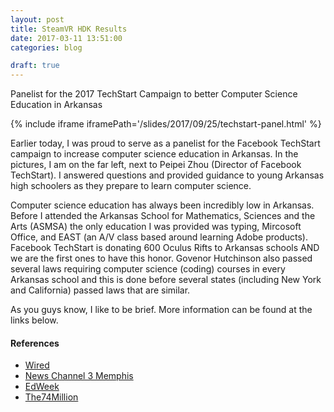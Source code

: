 ```yaml
---
layout: post
title: SteamVR HDK Results
date: 2017-03-11 13:51:00
categories: blog

draft: true
---
```


Panelist for the 2017 TechStart Campaign to better Computer Science Education in 
Arkansas

{% include iframe  iframePath='/slides/2017/09/25/techstart-panel.html' %}

Earlier today, I was proud to serve as a panelist for the Facebook TechStart campaign 
to increase computer science education in Arkansas. In the pictures, I am on the far left, 
next to Peipei Zhou (Director of Facebook TechStart). I answered questions and provided 
guidance to young Arkansas high schoolers as they prepare to learn computer science.

Computer science education has always been incredibly low in Arkansas. Before I attended 
the Arkansas School for Mathematics, Sciences and the Arts (ASMSA) the only education I was provided 
was typing, Mircosoft Office, and EAST (an A/V class based around learning Adobe products). 
Facebook TechStart is donating 600 Oculus Rifts to Arkansas schools AND we are the first ones to 
have this honor. Govenor Hutchinson also passed several laws requiring computer science (coding)
courses in every Arkansas school and this is done before several states (including New York and California)
passed laws that are similar.

As you guys know, I like to be brief. More information can be found 
at the links below.

#### References
- [Wired](https://www.wired.com/2015/03/arkansas-computer-science)
- [News Channel 3 Memphis](http://wreg.com/2017/08/29/facebook-to-provide-technology-to-all-arkansas-high-schools)
- [EdWeek](http://blogs.edweek.org/edweek/DigitalEducation/2017/08/facebook_virtual-reality_arkansas_schools.html)
- [The74Million](https://www.the74million.org/article/how-arkansas-is-teaming-up-with-teachers-facebook-other-tech-titans-to-rethink-computer-science-education/?utm_source=The+74+Million+Newsletter&utm_campaign=a5e70a23ab-EMAIL_CAMPAIGN_2017_09_19&utm_medium=email&utm_term=0_077b986842-a5e70a23ab-49028977)
